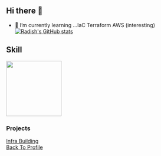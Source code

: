 ## Hi there 👋
- 🌱 I’m currently learning ...IaC Terraform AWS (interesting)  
[![Radish's GitHub stats](https://github-readme-stats.vercel.app/api?username=seoulcloud&theme=gruvbox_light&show_icons=true)](https://github.com/anuraghazra/github-readme-stats)
## Skill
<img src="https://github.com/user-attachments/assets/ac7fc931-fba2-4032-a6b3-138e7c76add9" width="150" height="150"/>

### Projects
<a href=https://github.com/seoulcloud/Infra-building.git>Infra Building</a>  
<a href=https://github.com/seoulcloud/seoulcloud>Back To Profile</a>
